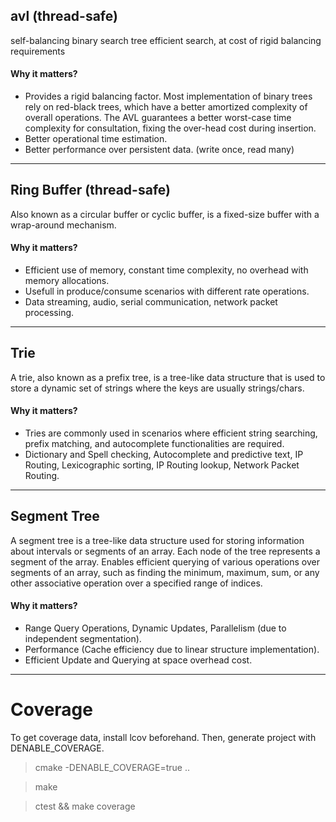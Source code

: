 ## avl (thread-safe)

self-balancing binary search tree
efficient search, at cost of rigid balancing requirements

#### Why it matters?
 * Provides a rigid balancing factor. Most implementation
 of binary trees rely on red-black trees, which have a better
 amortized complexity of overall operations. 
 The AVL guarantees a better worst-case time complexity for
 consultation, fixing the over-head cost during insertion.
 * Better operational time estimation.
 * Better performance over persistent data. (write once, read many)

--- 
## Ring Buffer (thread-safe)

Also known as a circular buffer or cyclic buffer, 
is a fixed-size buffer with a wrap-around mechanism.

#### Why it matters?
 * Efficient use of memory, constant time complexity, no overhead
 with memory allocations.
 * Usefull in produce/consume scenarios with different rate
 operations.
 * Data streaming, audio, serial communication, network packet
 processing.

---
## Trie

A trie, also known as a prefix tree, is a tree-like data structure
that is used to store a dynamic set of strings where the keys are usually strings/chars. 

#### Why it matters?
 * Tries are commonly used in scenarios where efficient string searching,
 prefix matching, and autocomplete functionalities are required.
 * Dictionary and Spell checking, Autocomplete and predictive text,
 IP Routing, Lexicographic sorting, IP Routing lookup, Network Packet
 Routing.

---
## Segment Tree

A segment tree is a tree-like data structure used for storing information 
about intervals or segments of an array. 
Each node of the tree represents a segment of the array.
Enables efficient querying of various operations over segments of an array,
such as finding the minimum, maximum, sum, or any other associative operation
over a specified range of indices.

#### Why it matters?
 * Range Query Operations, Dynamic Updates, Parallelism (due to independent segmentation).
 * Performance (Cache efficiency due to linear structure implementation).
 * Efficient Update and Querying at space overhead cost.

---

# Coverage
To get coverage data, install lcov beforehand. Then, generate project with DENABLE_COVERAGE.
> cmake -DENABLE_COVERAGE=true ..

> make

> ctest && make coverage 
